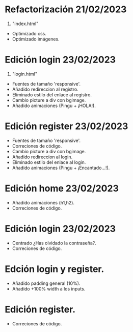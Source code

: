 # Refactorización 21/02/2023

1. "index.html"

- Optimizado css.
- Optimizado imágenes.

# Edición login 23/02/2023

1. "login.html"

- Fuentes de tamaño 'responsive'.
- Añadido redireccion al registro.
- Eliminado estilo del enlace al registro.
- Cambio picture a div con bgimage.
- Añadido animaciones (Pingu + ¡HOLA!).

# Edición register 23/02/2023

- Fuentes de tamaño 'responsive'.
- Correciones de código.
- Cambio picture a div con bgimage.
- Añadido redireccion al login.
- Eliminado estilo del enlace al login.
- Añadido animaciones (Pingu + ¡Encantado...!).

# Edición home 23/02/2023

- Añadido animaciones (h1,h2).
- Correciones de código.

# Edición login 23/02/2023

- Centrado ¿Has olvidado la contraseña?.
- Correciones de código.

# Edción login y register.

- Añadido padding general (10%).
- Añadido +100% width a los inputs.

# Edición register.
- Correciones de código.
